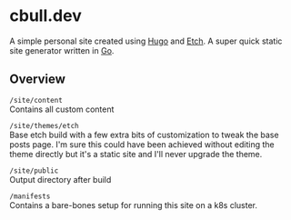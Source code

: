 # cbull.dev

A simple personal site created using [Hugo](https://gohugo.io/) and [Etch](https://github.com/LukasJoswiak/etch). A super quick static site generator written in [Go](https://go.dev/).

## Overview

`/site/content`  
Contains all custom content

`/site/themes/etch`  
Base etch build with a few extra bits of customization to tweak the base posts page. I'm sure this could have been achieved without editing the theme directly but it's a static site and I'll never upgrade the theme.

`/site/public`  
Output directory after build

`/manifests`  
Contains a bare-bones setup for running this site on a k8s cluster.
